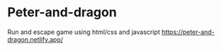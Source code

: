 # Peter-and-dragon
Run and escape game using html/css and javascript
https://peter-and-dragon.netlify.app/
